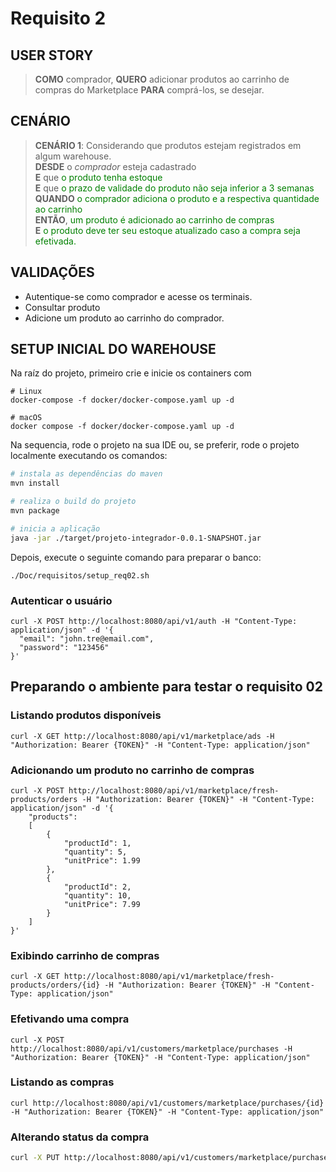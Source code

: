 # Requisito 2

## USER STORY

> **COMO** comprador, **QUERO** adicionar produtos ao carrinho de compras do Marketplace **PARA** comprá-los, se desejar.

## CENÁRIO

> **CENÁRIO 1**: Considerando que produtos estejam registrados em algum warehouse.  
> **DESDE** o _comprador_ esteja cadastrado  
> **E** que <span style="color:green">o produto tenha estoque </span>  
> **E** que <span style="color:green">o prazo de validade do produto não seja inferior a 3 semanas </span>  
> **QUANDO** <span style="color:green">o comprador adiciona o produto e a respectiva quantidade ao carrinho </span>   
> **ENTÃO**, <span style="color:green">um produto é adicionado ao carrinho de compras</span>  
> **E** <span style="color:green">o produto deve ter seu estoque atualizado caso a compra seja efetivada.</span>

## VALIDAÇÕES
- Autentique-se como comprador e acesse os terminais.
- Consultar produto
- Adicione um produto ao carrinho do comprador.

## SETUP INICIAL DO WAREHOUSE
Na raíz do projeto, primeiro crie e inicie os containers com 
```shell
# Linux
docker-compose -f docker/docker-compose.yaml up -d
```
```shell
# macOS
docker compose -f docker/docker-compose.yaml up -d
```
Na sequencia, rode o projeto na sua IDE ou, se preferir, rode o projeto localmente executando os comandos:
```bash
# instala as dependências do maven
mvn install

# realiza o build do projeto
mvn package

# inicia a aplicação
java -jar ./target/projeto-integrador-0.0.1-SNAPSHOT.jar

```
Depois, execute o seguinte comando para preparar o banco:
```shell
./Doc/requisitos/setup_req02.sh
```

### Autenticar o usuário
```shell
curl -X POST http://localhost:8080/api/v1/auth -H "Content-Type: application/json" -d '{
  "email": "john.tre@email.com",
  "password": "123456"
}'
```

## Preparando o ambiente para testar o requisito 02

### Listando produtos disponíveis
```shell
curl -X GET http://localhost:8080/api/v1/marketplace/ads -H "Authorization: Bearer {TOKEN}" -H "Content-Type: application/json"
```

### Adicionando um produto no carrinho de compras
```shell
curl -X POST http://localhost:8080/api/v1/marketplace/fresh-products/orders -H "Authorization: Bearer {TOKEN}" -H "Content-Type: application/json" -d '{
	"products":
	[
		{
			"productId": 1,
			"quantity": 5,
			"unitPrice": 1.99
		},
		{
			"productId": 2,
			"quantity": 10,
			"unitPrice": 7.99
		}
	]
}'
```

### Exibindo carrinho de compras
```shell
curl -X GET http://localhost:8080/api/v1/marketplace/fresh-products/orders/{id} -H "Authorization: Bearer {TOKEN}" -H "Content-Type: application/json"
```

### Efetivando uma compra
```shell
curl -X POST http://localhost:8080/api/v1/customers/marketplace/purchases -H "Authorization: Bearer {TOKEN}" -H "Content-Type: application/json"
```

### Listando as compras
```shell
curl http://localhost:8080/api/v1/customers/marketplace/purchases/{id} -H "Authorization: Bearer {TOKEN}" -H "Content-Type: application/json"
```

### Alterando status da compra
```bash
curl -X PUT http://localhost:8080/api/v1/customers/marketplace/purchases/{buyerId}/{purchaseId} -H "Authorization: Bearer {TOKEN}" -H "Content-Type: application/json"
```